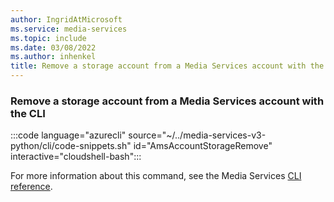 ```yaml
---
author: IngridAtMicrosoft
ms.service: media-services
ms.topic: include
ms.date: 03/08/2022
ms.author: inhenkel
title: Remove a storage account from a Media Services account with the CLI
---
```


<!--Remove a storage account to a media services account-->

### Remove a storage account from a Media Services account with the CLI

:::code language="azurecli" source="~/../media-services-v3-python/cli/code-snippets.sh" id="AmsAccountStorageRemove" interactive="cloudshell-bash":::

For more information about this command, see the Media Services [CLI reference](/cli/azure/ams/account/storage?view=azure-cli-latest#az-ams-account-storage-remove).
